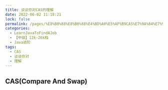 ```yaml
---
title: 谈谈你对CAS的理解
date: 2022-06-02 11:18:21
lock: false
permalink: /pages/%E8%B0%88%E8%B0%88%E4%BD%A0%E5%AF%B9CAS%E7%9A%84%E7%90%86%E8%A7%A3
categories: 
  - LearnJavaToFindAJob
  - 【中级】12k-26k档
  - Java进阶
tags: 
  - CAS
  - 谈谈你对
  - 理解
---
```

## CAS(Compare And Swap)

